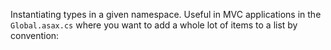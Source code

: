 Instantiating types in a given namespace. Useful in MVC applications in the <code>Global.asax.cs</code> where you want to add a whole lot of items to a list by convention:

<script src="https://gist.github.com/craigles/9f4ffea8965e6ac5833818efb4ae2013.js"></script>
